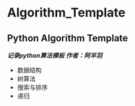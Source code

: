 # Algorithm_Template
Python Algorithm Template
---
***记录python算法模板***
***作者：阿羊羽***

* 数据结构
* 树算法
* 搜索与排序
* 递归

